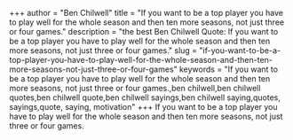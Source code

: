 +++
author = "Ben Chilwell"
title = "If you want to be a top player you have to play well for the whole season and then ten more seasons, not just three or four games."
description = "the best Ben Chilwell Quote: If you want to be a top player you have to play well for the whole season and then ten more seasons, not just three or four games."
slug = "if-you-want-to-be-a-top-player-you-have-to-play-well-for-the-whole-season-and-then-ten-more-seasons-not-just-three-or-four-games"
keywords = "If you want to be a top player you have to play well for the whole season and then ten more seasons, not just three or four games.,ben chilwell,ben chilwell quotes,ben chilwell quote,ben chilwell sayings,ben chilwell saying,quotes, sayings,quote, saying, motivation"
+++
If you want to be a top player you have to play well for the whole season and then ten more seasons, not just three or four games.

